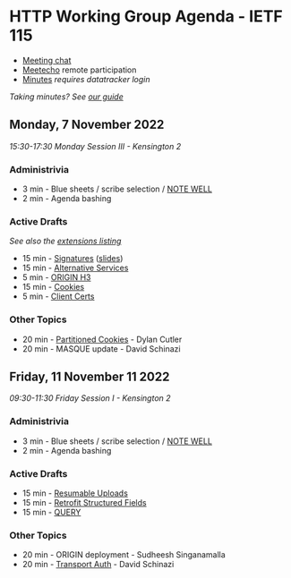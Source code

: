 # HTTP Working Group Agenda - IETF 115

* [Meeting chat]()
* [Meetecho](http://www.meetecho.com/ietf115/httpbis) remote participation
* [Minutes](https://notes.ietf.org/notes-httpbis-115) _requires datatracker login_

*Taking minutes? See [our guide](https://github.com/httpwg/wiki/wiki/TakingMinutes)*



## Monday, 7 November 2022

_15:30-17:30 Monday Session III - Kensington 2_

### Administrivia

*  3 min - Blue sheets / scribe selection / [NOTE WELL](https://www.ietf.org/about/note-well/)
*  2 min - Agenda bashing

### Active Drafts

_See also the [extensions listing](https://httpwg.org/http-extensions/)_

* 15 min - [Signatures](https://datatracker.ietf.org/doc/draft-ietf-httpbis-message-signatures) ([slides](Signatures.pdf))
* 15 min - [Alternative Services](https://datatracker.ietf.org/doc/draft-ietf-httpbis-rfc7838bis)
* 5 min - [ORIGIN H3](https://datatracker.ietf.org/doc/draft-ietf-httpbis-origin-h3)
* 15 min - [Cookies](https://datatracker.ietf.org/doc/draft-ietf-httpbis-rfc6265bis) 
* 5 min - [Client Certs](https://datatracker.ietf.org/doc/draft-ietf-httpbis-client-cert-field)


### Other Topics

* 20 min - [Partitioned Cookies](https://datatracker.ietf.org/doc/draft-cutler-httpbis-partitioned-cookies/) - Dylan Cutler
* 20 min - MASQUE update - David Schinazi


## Friday, 11 November 11 2022

_09:30-11:30 Friday Session I - Kensington 2_

### Administrivia

*  3 min - Blue sheets / scribe selection / [NOTE WELL](https://www.ietf.org/about/note-well/)
*  2 min - Agenda bashing


### Active Drafts

* 15 min - [Resumable Uploads](https://datatracker.ietf.org/doc/draft-ietf-httpbis-resumable-upload)
* 15 min - [Retrofit Structured Fields](https://datatracker.ietf.org/doc/draft-ietf-httpbis-retrofit)
* 15 min - [QUERY](https://datatracker.ietf.org/doc/draft-ietf-httpbis-safe-method-w-body)


### Other Topics

* 20 min - ORIGIN deployment - Sudheesh Singanamalla
* 20 min - [Transport Auth](https://datatracker.ietf.org/doc/draft-schinazi-httpbis-transport-auth/)  - David Schinazi

